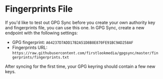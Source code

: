 # Fingerprints File

If you'd like to test out GPG Sync before you create your own authority key and fingerprints file, you can use this one. In GPG Sync, create a new endpoint with the following settings:

* GPG fingerprint: `A64237D7ADD17B2A51D8B8E870FE91BC9AD258AF`
* Fingerprints URL: `https://raw.githubusercontent.com/firstlookmedia/gpgsync/master/fingerprints/fingerprints.txt`

After syncing for the first time, your GPG keyring should contain a few new keys.
